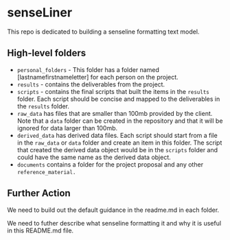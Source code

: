 # senseLiner

This repo is dedicated to building a senseline formatting text model. 

## High-level folders

- `personal_folders` - This folder has a folder named [lastnamefirstnameletter] for each person on the project.
- `results` - contains the deliverables from the project.
- `scripts` - contains the final scripts that built the items in the `results` folder.  Each script should be concise and mapped to the deliverables in the `results` folder.
- `raw_data` has files that are smaller than 100mb provided by the client.  Note that a `data` folder can be created in the repository and that it will be ignored for data larger than 100mb.
- `derived_data` has derived data files.  Each script should start from a file in the `raw_data` or `data` folder and create an item in this folder.  The script that created the derived data object would be in the `scripts` folder and could have the same name as the derived data object.
- `documents` contains a folder for the project proposal and any other `reference_material.`

## Further Action

We need to build out the default guidance in the readme.md in each folder.

We need to futher describe what senseline formatting it and why it is useful in this README.md file.
